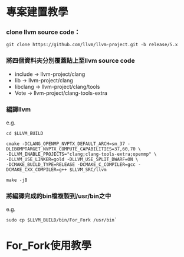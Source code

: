 # 專案建置教學

### clone llvm source code：
    git clone https://github.com/llvm/llvm-project.git -b release/5.x
  
### 將四個資料夾分別覆蓋貼上至llvm source code
  * include → llvm-project/clang
  * lib → llvm-project/clang
  * libclang → llvm-project/clang/tools
  * Vote → llvm-project/clang-tools-extra

### 編譯llvm
 e.g.
 
`cd $LLVM_BUILD`

    cmake -DCLANG_OPENMP_NVPTX_DEFAULT_ARCH=sm_37 -DLIBOMPTARGET_NVPTX_COMPUTE_CAPABILITIES=37,60,70 \
    -DLLVM_ENABLE_PROJECTS="clang;clang-tools-extra;openmp" \
    -DLLVM_USE_LINKER=gold -DLLVM_USE_SPLIT_DWARF=ON \
    -DCMAKE_BUILD_TYPE=RELEASE -DCMAKE_C_COMPILER=gcc -DCMAKE_CXX_COMPILER=g++ $LLVM_SRC/llvm
    
`make -j8`

### 將編譯完成的bin檔複製到/usr/bin之中
  e.g. 

    sudo cp $LLVM_BUILD/bin/For_Fork /usr/bin`

# For_Fork使用教學



